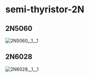 # semi-thyristor-2N

## 2N5060
![2N5060__1__1](/preview/images/_semi__SCR__1__1.png?raw=true) 

## 2N6028
![2N6028__1__1](/preview/images/_semi__PUT__1__1.png?raw=true) 

